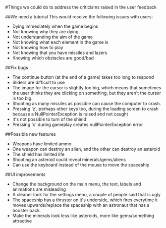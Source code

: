 #Things we could do to address the criticisms raised in the user feedback

##We need a tutorial
This would resolve the following issues with users:
- Dying immediately when the game begins
- Not knowing why they are dying
- Not understanding the aim of the game
- Not knowing what each element in the game is
- Not knowing how to play
- Not knowing that you have missiles and lazers
- Knowing which obstacles are good/bad

##Fix bugs
- The continue button (at the end of a game) takes too long to respond
- Sliders are difficult to use
- The image for the cursor is slightly too big, which means that sometimes the user thinks they are clicking on something, but they aren't the cursor is too big.
- Shooting as many missiles as possible can cause the computer to crash.
- Pressing 'z', perhaps other keys too, during the loading screen to crash because a NullPointerException is raised and not caught
- It's not possible to turn of the shield
- Pressing 'c' during gameplay creates nullPointerException error

##Possible new features
- Weapons have limited ammo
- One weapon can destroy an alien, and the other can destroy an asteroid
- The shield has limited life
- Shooting an asteroid could reveal minerals/gems/aliens
- Can use the keyboard instead of the mouse to move the spaceship

##UI improvements
- Change the background on the main menu, the text, labels and animations are misleading
- A cleaner look for the settings menu, a couple of people said that is ugly
- The spaceship has a thruster on it's underside, which fires everytime it moves upwards/replace the spaceship with an astronaut that has a booster pack.
- Make the minerals look less like asteroids, more like gems/something attractive


